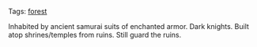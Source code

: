 Tags: [forest](Forests)

Inhabited by ancient samurai suits of enchanted armor. Dark knights. Built atop shrines/temples from ruins. Still guard the ruins.